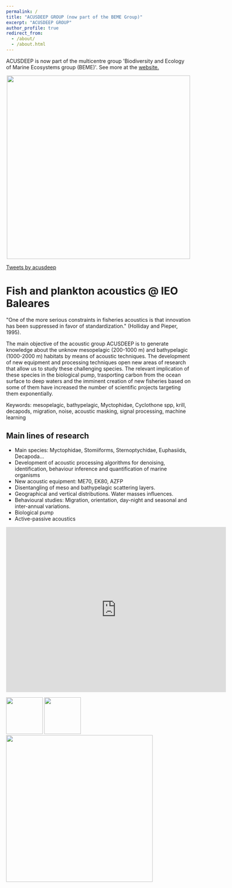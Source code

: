 ```yaml
---
permalink: /
title: "ACUSDEEP GROUP (now part of the BEME Group)"
excerpt: "ACUSDEEP GROUP"
author_profile: true
redirect_from: 
  - /about/
  - /about.html
---
```

ACUSDEEP is now part of the multicentre group 'Biodiversity and Ecology of Marine Ecosystems group (BEME)'. See more at the [website.](https://bemegroup.github.io/BEME/)


  <img src="images/centro-oceanografico-baleares-definicion-grupo-investigacion-acusdeep.jpg" style="display:block; margin-left: auto; margin-right: auto" height="500" width="500"/> 


<a class="twitter-timeline" href="https://twitter.com/acusdeep?ref_src=twsrc%5Etfw">Tweets by acusdeep</a> <script async src="https://platform.twitter.com/widgets.js" charset="utf-8"></script>


# Fish and plankton acoustics @ IEO Baleares


"One of the more serious constraints in fisheries acoustics is that innovation has been suppressed in favor of standardization." (Holliday and Pieper, 1995).

The main objective of the acoustic group ACUSDEEP is to generate knowledge about the unknow mesopelagic (200-1000 m) and bathypelagic (1000-2000 m)  habitats by means of acoustic techniques. The development of new equipment and processing techniques open new areas of research that allow us to study these challenging species. The relevant implication of these species in the biological pump, trasporting carbon from the ocean surface to deep waters and the imminent creation of new fisheries based on some of them have increased the number of scientific projects targeting them exponentially. 

Keywords: mesopelagic, bathypelagic, Myctophidae, Cyclothone spp, krill, decapods, migration, noise, acoustic masking, signal processing, machine learning


## Main lines of research

  * Main species: Myctophidae, Stomiiforms, Sternoptychidae, Euphasiids, Decapoda...
  * Development of acoustic processing algorithms for denoising, identification, behaviour inference and quantification of marine           organisms
  * New acoustic equipment: ME70, EK80, AZFP
  * Disentangling of meso and bathypelagic scattering layers.
  * Geographical and vertical distributions. Water masses influences.
  * Behavioural studies: Migration, orientation, day-night and seasonal and inter-annual variations.
  * Biological pump
  * Active-passive acoustics



<p>
  <iframe src="https://www.google.com/maps/embed?pb=!1m14!1m8!1m3!1d12305.224055888455!2d2.624423!3d39.552707!3m2!1i1024!2i768!4f13.1!3m3!1m2!1s0x0%3A0x859d518d82735362!2sCentro+Oceanogr%C3%A1fico+de+Baleares+-+Instituto+Espa%C3%B1ol+de+Oceanograf%C3%ADa!5e0!3m2!1ses!2ses!4v1556025388318!5m2!1ses!2ses" width="600" height="450" frameborder="0" style="border:0" allowfullscreen></iframe>
</p>

<p float="left">
  <img src="/images/LogoIEOgr.jpg"   width="100"/>  
  <img src="/images/logo-feder-trans.png"   width="100"/>
  <img src="/images/logo_ministerio.jpg"   width="400"/>  
  
</p>


